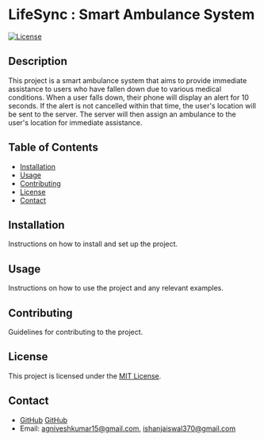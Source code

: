 # LifeSync : Smart Ambulance System

[![License](https://img.shields.io/badge/license-MIT-blue.svg)](https://opensource.org/licenses/MIT)

## Description

This project is a smart ambulance system that aims to provide immediate assistance to users who have fallen down due to various medical conditions. When a user falls down, their phone will display an alert for 10 seconds. If the alert is not cancelled within that time, the user's location will be sent to the server. The server will then assign an ambulance to the user's location for immediate assistance.

## Table of Contents

- [Installation](#installation)
- [Usage](#usage)
- [Contributing](#contributing)
- [License](#license)
- [Contact](#contact)

## Installation

Instructions on how to install and set up the project.

## Usage

Instructions on how to use the project and any relevant examples.

## Contributing

Guidelines for contributing to the project.

## License

This project is licensed under the [MIT License](https://opensource.org/licenses/MIT).

## Contact

- [GitHub](https://github.com/ImCYMBIOT) [GitHub](https://github.com/IJPenguin)
- Email: agniveshkumar15@gmail.com, ishanjaiswal370@gmail.com
